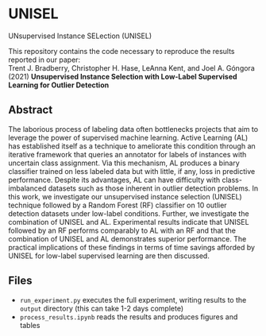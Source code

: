 # UNISEL
UNsupervised Instance SELection (UNISEL)

This repository contains the code necessary to reproduce the results reported in our paper:\
Trent J. Bradberry, Christopher H. Hase, LeAnna Kent, and Joel A. Góngora (2021) **Unsupervised Instance Selection with Low-Label Supervised Learning for Outlier Detection**

## Abstract
The laborious process of labeling data often bottlenecks projects that aim to leverage the power of supervised machine learning. Active Learning (AL) has established itself as a technique to ameliorate this condition through an iterative framework that queries an annotator for labels of instances with uncertain class assignment. Via this mechanism, AL produces a binary classifier trained on less labeled data but with little, if any, loss in predictive performance. Despite its advantages, AL can have difficulty with class-imbalanced datasets such as those inherent in outlier detection problems. In this work, we investigate our unsupervised instance selection (UNISEL) technique followed by a Random Forest (RF) classifier on 10 outlier detection datasets under low-label conditions. Further, we investigate the combination of UNISEL and AL. Experimental results indicate that UNISEL followed by an RF performs comparably to AL with an RF and that the combination of UNISEL and AL demonstrates superior performance. The practical implications of these findings in terms of time savings afforded by UNISEL for low-label supervised learning are then discussed.

## Files
- `run_experiment.py` executes the full experiment, writing results to the `output` directory (this can take 1-2 days complete)
- `process_results.ipynb` reads the results and produces figures and tables
